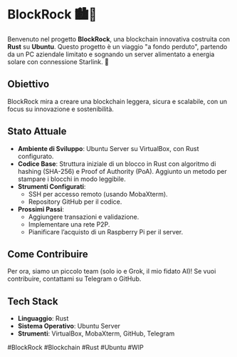 # BlockRock 🏙️🔗

Benvenuto nel progetto **BlockRock**, una blockchain innovativa costruita con **Rust** su **Ubuntu**. Questo progetto è un viaggio "a fondo perduto", partendo da un PC aziendale limitato e sognando un server alimentato a energia solare con connessione Starlink. 🚀

## Obiettivo
BlockRock mira a creare una blockchain leggera, sicura e scalabile, con un focus su innovazione e sostenibilità.

## Stato Attuale
- **Ambiente di Sviluppo**: Ubuntu Server su VirtualBox, con Rust configurato.
- **Codice Base**: Struttura iniziale di un blocco in Rust con algoritmo di hashing (SHA-256) e Proof of Authority (PoA). Aggiunto un metodo per stampare i blocchi in modo leggibile.
- **Strumenti Configurati**:
  - SSH per accesso remoto (usando MobaXterm).
  - Repository GitHub per il codice.
- **Prossimi Passi**:
  - Aggiungere transazioni e validazione.
  - Implementare una rete P2P.
  - Pianificare l’acquisto di un Raspberry Pi per il server.

## Come Contribuire
Per ora, siamo un piccolo team (solo io e Grok, il mio fidato AI)! Se vuoi contribuire, contattami su Telegram o GitHub.

## Tech Stack
- **Linguaggio**: Rust
- **Sistema Operativo**: Ubuntu Server
- **Strumenti**: VirtualBox, MobaXterm, GitHub, Telegram

#BlockRock #Blockchain #Rust #Ubuntu #WIP
